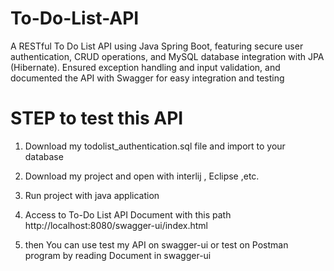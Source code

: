 # To-Do-List-API
A RESTful To Do List API using Java Spring Boot, featuring secure user authentication, CRUD operations, and MySQL database integration with JPA (Hibernate). Ensured exception handling and input validation, and documented the API with Swagger for easy integration and testing

# STEP to test this API
1.  Download my todolist_authentication.sql file and import to your database

2. Download my project and open with interlij , Eclipse ,etc.

3. Run project with java application
  
4. Access to To-Do List API Document with this path 
   http://localhost:8080/swagger-ui/index.html

5. then You can use test my API on swagger-ui or test on Postman program by reading Document in swagger-ui
